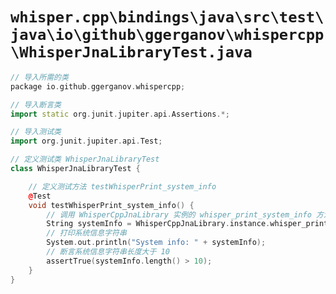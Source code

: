 # `whisper.cpp\bindings\java\src\test\java\io\github\ggerganov\whispercpp\WhisperJnaLibraryTest.java`

```cpp
// 导入所需的类
package io.github.ggerganov.whispercpp;

// 导入断言类
import static org.junit.jupiter.api.Assertions.*;

// 导入测试类
import org.junit.jupiter.api.Test;

// 定义测试类 WhisperJnaLibraryTest
class WhisperJnaLibraryTest {

    // 定义测试方法 testWhisperPrint_system_info
    @Test
    void testWhisperPrint_system_info() {
        // 调用 WhisperCppJnaLibrary 实例的 whisper_print_system_info 方法，获取系统信息字符串
        String systemInfo = WhisperCppJnaLibrary.instance.whisper_print_system_info();
        // 打印系统信息字符串
        System.out.println("System info: " + systemInfo);
        // 断言系统信息字符串长度大于 10
        assertTrue(systemInfo.length() > 10);
    }
}
```